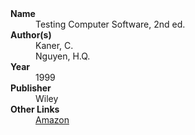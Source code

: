 
<dl>
	<dt><strong>Name</strong></dt>
	<dd>Testing Computer Software, 2nd ed.</dd>
	<dt><strong>Author(s)</strong></dt>
	<dd>Kaner, C.</dd>
	<dd>Nguyen, H.Q.</dd>
	<dt><strong>Year</strong></dt>
	<dd>1999</dd>
	<dt><strong>Publisher</strong></dt>
	<dd>Wiley</dd>
	<dt><strong>Other Links</strong></dt>
	<dd><a href="https://www.amazon.com/Testing-Computer-Software-2nd-Kaner/dp/0471358460">Amazon</a></dd>
</dl>
